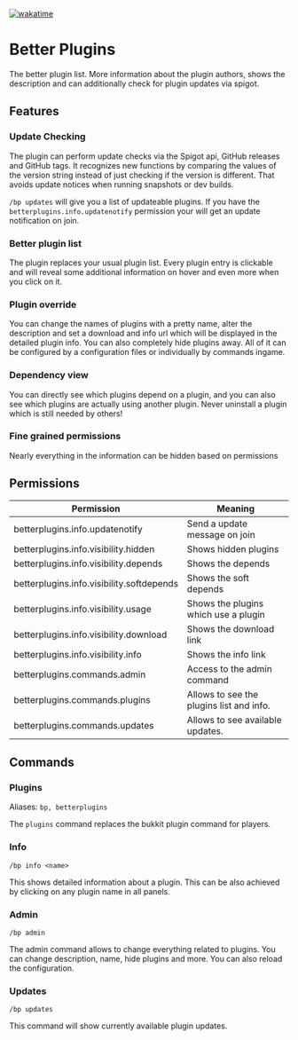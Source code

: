 [![wakatime](https://wakatime.com/badge/github/eldoriarpg/better-plugins.svg)](https://wakatime.com/badge/github/eldoriarpg/better-plugins)

# Better Plugins

The better plugin list. More information about the plugin authors, shows the description and can additionally check
for plugin updates via spigot.

## Features

### Update Checking

The plugin can perform update checks via the Spigot api, GitHub releases and GitHub tags. It recognizes new
functions by comparing the values of the version string instead of just checking if the version is different. That
avoids update notices when running snapshots or dev builds.

`/bp updates` will give you a list of updateable plugins. If you have the `betterplugins.info.updatenotify` permission
your will get an update notification on join.

### Better plugin list

The plugin replaces your usual plugin list. Every plugin entry is clickable and will reveal some additional
information on hover and even more when you click on it.

### Plugin override

You can change the names of plugins with a pretty name, alter the description and set a download and info url which
will be displayed in the detailed plugin info. You can also completely hide plugins away. All of it can be
configured by a configuration files or individually by commands ingame.

### Dependency view

You can directly see which plugins depend on a plugin, and you can also see which plugins are actually using another
plugin. Never uninstall a plugin which is still needed by others!

### Fine grained permissions

Nearly everything in the information can be hidden based on permissions

## Permissions

| Permission                                | Meaning                                  |
|-------------------------------------------|------------------------------------------|
| betterplugins.info.updatenotify           | Send a update message on join            |
| betterplugins.info.visibility.hidden      | Shows hidden plugins                     |
| betterplugins.info.visibility.depends     | Shows the depends                        |
| betterplugins.info.visibility.softdepends | Shows the soft depends                   |
| betterplugins.info.visibility.usage       | Shows the plugins which use a plugin     |
| betterplugins.info.visibility.download    | Shows the download link                  |
| betterplugins.info.visibility.info        | Shows the info link                      |
| betterplugins.commands.admin              | Access to the admin command              |
| betterplugins.commands.plugins            | Allows to see the plugins list and info. |
| betterplugins.commands.updates            | Allows to see available updates.         |

## Commands

### Plugins

Aliases: `bp, betterplugins`

The `plugins` command replaces the bukkit plugin command for players.

### Info

`/bp info <name>`

This shows detailed information about a plugin. This can be also achieved by clicking on any plugin name in all panels.

### Admin

`/bp admin`

The admin command allows to change everything related to plugins. You can change description, name, hide plugins and 
more. You can also reload the configuration.

### Updates

`/bp updates`

This command will show currently available plugin updates.
